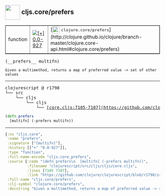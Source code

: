 ## <img width="48px" valign="middle" src="http://i.imgur.com/Hi20huC.png"> cljs.core/prefers

 <table border="1">
<tr>
<td>function</td>
<td><a href="https://github.com/cljsinfo/api-refs/tree/0.0-927"><img valign="middle" alt="[+] 0.0-927" src="https://img.shields.io/badge/+-0.0--927-lightgrey.svg"></a> </td>
<td>
[<img height="24px" valign="middle" src="http://i.imgur.com/1GjPKvB.png"> <samp>clojure.core/prefers</samp>](http://clojure.github.io/clojure/branch-master/clojure.core-api.html#clojure.core/prefers)
</td>
</tr>
</table>

 <samp>
(__prefers__ multifn)<br>
</samp>

```
Given a multimethod, returns a map of preferred value -> set of other values
```

---

 <pre>
clojurescript @ r1798
└── src
    └── cljs
        └── cljs
            └── <ins>[core.cljs:7105-7107](https://github.com/clojure/clojurescript/blob/r1798/src/cljs/cljs/core.cljs#L7105-L7107)</ins>
</pre>

```clj
(defn prefers
  [multifn] (-prefers multifn))
```


---

```clj
{:ns "cljs.core",
 :name "prefers",
 :signature ["[multifn]"],
 :history [["+" "0.0-927"]],
 :type "function",
 :full-name-encode "cljs.core_prefers",
 :source {:code "(defn prefers\n  [multifn] (-prefers multifn))",
          :filename "clojurescript/src/cljs/cljs/core.cljs",
          :lines [7105 7107],
          :link "https://github.com/clojure/clojurescript/blob/r1798/src/cljs/cljs/core.cljs#L7105-L7107"},
 :full-name "cljs.core/prefers",
 :clj-symbol "clojure.core/prefers",
 :docstring "Given a multimethod, returns a map of preferred value -> set of other values"}

```
